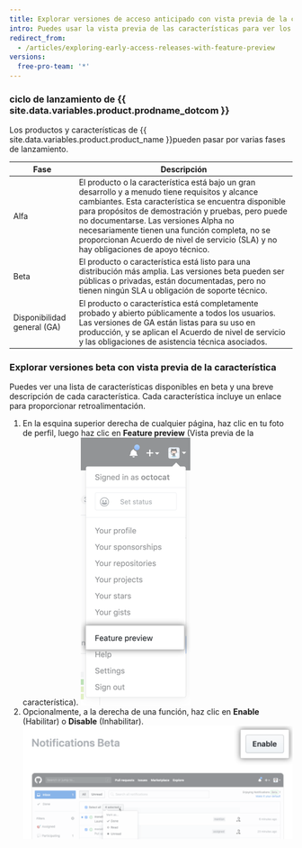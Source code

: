```yaml
---
title: Explorar versiones de acceso anticipado con vista previa de la característica
intro: Puedes usar la vista previa de las características para ver los productos o las características que están disponibles en beta y para activar o desactivar cada característica de tu cuenta de usuario.
redirect_from:
  - /articles/exploring-early-access-releases-with-feature-preview
versions:
  free-pro-team: '*'
---
```


### ciclo de lanzamiento de {{ site.data.variables.product.prodname_dotcom }}

Los productos y características de {{ site.data.variables.product.product_name }}pueden pasar por varias fases de lanzamiento.

| Fase                        | Descripción                                                                                                                                                                                                                                                                                                                                                                                        |
| --------------------------- | -------------------------------------------------------------------------------------------------------------------------------------------------------------------------------------------------------------------------------------------------------------------------------------------------------------------------------------------------------------------------------------------------- |
| Alfa                        | El producto o la característica está bajo un gran desarrollo y a menudo tiene requisitos y alcance cambiantes. Esta característica se encuentra disponible para propósitos de demostración y pruebas, pero puede no documentarse. Las versiones Alpha no necesariamente tienen una función completa, no se proporcionan Acuerdo de nivel de servicio (SLA) y no hay obligaciones de apoyo técnico. |
| Beta                        | El producto o característica está listo para una distribución más amplia. Las versiones beta pueden ser públicas o privadas, están documentadas, pero no tienen ningún SLA u obligación de soporte técnico.                                                                                                                                                                                        |
| Disponibilidad general (GA) | El producto o característica está completamente probado y abierto públicamente a todos los usuarios. Las versiones de GA están listas para su uso en producción, y se aplican el Acuerdo de nivel de servicio y las obligaciones de asistencia técnica asociados.                                                                                                                                  |

### Explorar versiones beta con vista previa de la característica

Puedes ver una lista de características disponibles en beta y una breve descripción de cada característica. Cada característica incluye un enlace para proporcionar retroalimentación.

1. En la esquina superior derecha de cualquier página, haz clic en tu foto de perfil, luego haz clic en **Feature preview** (Vista previa de la característica). ![Botón Feature preview (Vista previa de la característica)](/assets/images/help/settings/feature-preview-button.png)
2. Opcionalmente, a la derecha de una función, haz clic en **Enable** (Habilitar) o **Disable** (Inhabilitar). ![Activar el botón en la vista previa de la característica](/assets/images/help/settings/enable-feature-button.png)
